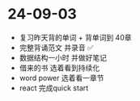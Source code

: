 # 24-09-03

+ 复习昨天背的单词 + 背单词到 40章
+ 完整背诵范文 并录音 ✅
+ 数据结构一小时 并做好笔记
+ 借来的书 选着看到持续化
+ word power 选着看一章节 
+ react 完成quick start
